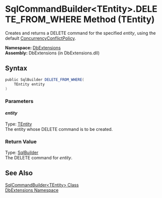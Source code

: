 SqlCommandBuilder&lt;TEntity>.DELETE_FROM_WHERE Method (TEntity)
================================================================
Creates and returns a DELETE command for the specified *entity*, using the default [ConcurrencyConflictPolicy][1].

**Namespace:** [DbExtensions][2]  
**Assembly:** DbExtensions (in DbExtensions.dll)

Syntax
------

```csharp
public SqlBuilder DELETE_FROM_WHERE(
	TEntity entity
)
```

### Parameters

#### *entity*
Type: [TEntity][3]  
The entity whose DELETE command is to be created.

### Return Value
Type: [SqlBuilder][4]  
The DELETE command for *entity*.

See Also
--------
[SqlCommandBuilder&lt;TEntity> Class][3]  
[DbExtensions Namespace][2]  

[1]: ../ConcurrencyConflictPolicy/README.md
[2]: ../README.md
[3]: README.md
[4]: ../SqlBuilder/README.md